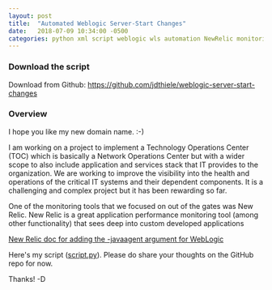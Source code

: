 ```yaml
---
layout: post
title:  "Automated Weblogic Server-Start Changes"
date:   2018-07-09 10:34:00 -0500
categories: python xml script weblogic wls automation NewRelic monitoring APM
---
```


### Download the script
Download from Github: <https://github.com/jdthiele/weblogic-server-start-changes>

### Overview
I hope you like my new domain name. :-)

I am working on a project to implement a Technology Operations Center (TOC) which is basically a Network Operations Center but with a wider scope to also include application and services stack that IT provides to the organization. We are working to improve the visibility into the health and operations of the critical IT systems and their dependent components. It is a challenging and complex project but it has been rewarding so far. 

One of the monitoring tools that we focused on out of the gates was New Relic. New Relic is a great application performance monitoring tool (among other functionality) that sees deep into custom developed applications 

[New Relic doc for adding the -javaagent argument for WebLogic](https://docs.newrelic.com/docs/agents/java-agent/installation/include-java-agent-jvm-argument)

Here's my script ([script.py](https://github.com/jdthiele/weblogic-server-start-changes)). Please do share your thoughts on the GitHub repo for now.

Thanks!
-D
